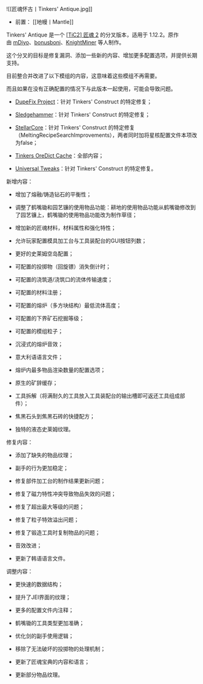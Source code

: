 ![[匠魂怀古丨Tinkers' Antique.jpg]]
- 前置：
 [[地幔丨Mantle]]

Tinkers' Antique 是一个 [](https://www.mcmod.cn/class/683.html "匠魂 2")[[TiC2] 匠魂 2](https://www.mcmod.cn/class/683.html "[TiC2] 匠魂2 (Tinkers' Construct 2)") 的分叉版本，适用于 1.12.2。原作由 [mDiyo](https://www.mcmod.cn/author/21533.html "mDiyo")、[bonusboni](https://www.mcmod.cn/author/21534.html "bonusboni")、[KnightMiner](https://www.mcmod.cn/author/21761.html "KnightMiner") 等人制作。

这个分叉的目标是修复漏洞、添加一些新的内容、增加更多配置选项，并提供长期支持。

目前整合并改进了以下模组的内容，这意味着这些模组不再需要。

而且如果在没有正确配置的情况下与此版本一起使用，可能会导致问题。

- [DupeFix Project](https://www.mcmod.cn/class/3277.html "DupeFix Project")：针对 Tinkers' Construct 的特定修复；
    
- [Sledgehammer](https://www.mcmod.cn/class/6627.html "Sledgehammer")：针对 Tinkers' Construct 的特定修复；
    
- [StellarCore](https://www.mcmod.cn/class/14106.html "StellarCore")：针对 Tinkers' Construct 的特定修复（MeltingRecipeSearchImprovements），两者同时加将星核配置文件本项改为false；
    
- [Tinkers OreDict Cache](https://www.mcmod.cn/class/5049.html "Tinkers OreDict Cache")：全部内容；
    
- [Universal Tweaks](https://www.mcmod.cn/class/9094.html "Universal Tweaks")：针对 Tinkers' Construct 的特定修复。
    

新增内容：

- 增加了熔融/铸造钻石的平衡性；
    
- 调整了鹤嘴锄和园艺镰的使用物品功能：耕地的使用物品功能从鹤嘴锄修改到了园艺镰上，鹤嘴锄的使用物品功能改为制作草径；
    
- 增加新的匠魂材料，材料属性和强化特性；
    
- 允许玩家配置模具加工台与工具装配台的GUI按钮列数；
    
- 更好的史莱姆空岛配置；
    
- 可配置的投掷物（回旋镖）消失倒计时；
    
- 可配置的浇筑道/浇筑口的流体传输速度；
    
- 可配置的材料注册；
    
- 可配置的熔炉（多方块结构）最低流体高度；
    
- 可配置的下界矿石挖掘等级；
    
- 可配置的模组粒子；
    
- 沉浸式的熔炉音效；
    
- 意大利语语言文件；
    
- 熔炉内最多物品渲染数量的配置选项；
    
- 原生的矿辞缓存；
    
- 工具拆解（将满耐久的工具放入工具装配台的输出槽即可返还工具组成部件）；
    
- 焦黑石头到焦黑石砖的快捷配方；
    
- 独特的液态史莱姆纹理。
    

修复内容：

- 添加了缺失的物品纹理；
    
- 副手的行为更加稳定；
    
- 修复部件加工台的制作结果更新问题；
    
- 修复了磁力特性冲突导致物品失效的问题；
    
- 修复了超出最大等级的问题；
    
- 修复了粒子特效溢出问题；
    
- 修复了锻造工具时复制物品的问题；
    
- 音效改进；
    
- 更新了韩语语言文件。
    

调整内容：

- 更快速的数据结构；
    
- 提升了JEI界面的纹理；
    
- 更多的配置文件内注释；
    
- 鹤嘴锄的工具类型更加准确；
    
- 优化剑的副手使用逻辑；
    
- 移除了无法破坏的投掷物的处理机制；
    
- 更新了匠魂宝典的内容和语言；
    
- 更新部分物品纹理。